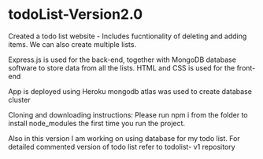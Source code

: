 # todoList-Version2.0

Created a todo list website - Includes fucntionality of deleting and adding items. We can also create multiple lists.

Express.js is used for the back-end, together with MongoDB database software to store data from all the lists. HTML and CSS is used for the front-end

App is deployed using Heroku mongodb atlas was used to create database cluster

Cloning and downloading instructions:
Please run npm i from the folder to install node_modules the first time you run the project.

Also in this version I am working on using database for my todo list. For detailed commented version of todo list refer to todolist- v1 repository
